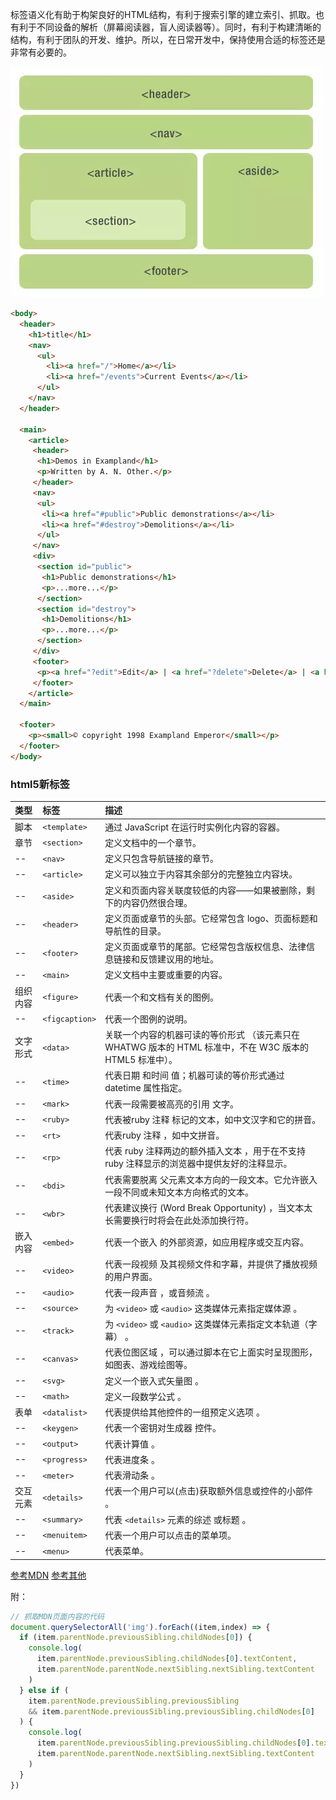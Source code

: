 标签语义化有助于构架良好的HTML结构，有利于搜索引擎的建立索引、抓取。也有利于不同设备的解析（屏幕阅读器，盲人阅读器等）。同时，有利于构建清晰的结构，有利于团队的开发、维护。所以，在日常开发中，保持使用合适的标签还是非常有必要的。

![h5-elem](./h5-elem.png)

```html
<body>
  <header>
    <h1>title</h1>
    <nav>
      <ul>
        <li><a href="/">Home</a></li>
        <li><a href="/events">Current Events</a></li>
      </ul>
    </nav>
  </header>

  <main>
    <article>
     <header>
      <h1>Demos in Exampland</h1>
      <p>Written by A. N. Other.</p>
     </header>
     <nav>
      <ul>
       <li><a href="#public">Public demonstrations</a></li>
       <li><a href="#destroy">Demolitions</a></li>
      </ul>
     </nav>
     <div>
      <section id="public">
       <h1>Public demonstrations</h1>
       <p>...more...</p>
      </section>
      <section id="destroy">
       <h1>Demolitions</h1>
       <p>...more...</p>
      </section>
     </div>
     <footer>
      <p><a href="?edit">Edit</a> | <a href="?delete">Delete</a> | <a href="?Rename">Rename</a></p>
     </footer>
    </article>
  </main>
 
  <footer>
    <p><small>© copyright 1998 Exampland Emperor</small></p>
  </footer>
</body>
```

### html5新标签

| 类型   | 标签            | 描述
:-----  |:-----          |:---
脚本     | `<template>`   |  通过 JavaScript 在运行时实例化内容的容器。
章节     | `<section>`    |  定义文档中的一个章节。
--      | `<nav>`        |  定义只包含导航链接的章节。
--      | `<article>`    |  定义可以独立于内容其余部分的完整独立内容块。
--      | `<aside>`      |  定义和页面内容关联度较低的内容——如果被删除，剩下的内容仍然很合理。
--      | `<header>`     |  定义页面或章节的头部。它经常包含 logo、页面标题和导航性的目录。
--      | `<footer>`     |  定义页面或章节的尾部。它经常包含版权信息、法律信息链接和反馈建议用的地址。
--      | `<main>`       |  定义文档中主要或重要的内容。
组织内容 | `<figure>`      |  代表一个和文档有关的图例。
--      | `<figcaption>` |  代表一个图例的说明。
文字形式 | `<data>`       |  关联一个内容的机器可读的等价形式 （该元素只在 WHATWG 版本的 HTML 标准中，不在 W3C 版本的 HTML5 标准中）。
--      | `<time>`       |  代表日期 和时间 值；机器可读的等价形式通过 datetime 属性指定。
--      | `<mark>`       |  代表一段需要被高亮的引用 文字。
--      | `<ruby>`       |  代表被ruby 注释 标记的文本，如中文汉字和它的拼音。
--      | `<rt>`         |  代表ruby 注释 ，如中文拼音。
--      | `<rp>`         |  代表 ruby 注释两边的额外插入文本 ，用于在不支持 ruby 注释显示的浏览器中提供友好的注释显示。
--      | `<bdi>`        |  代表需要脱离 父元素文本方向的一段文本。它允许嵌入一段不同或未知文本方向格式的文本。
--      | `<wbr>`        |  代表建议换行 (Word Break Opportunity) ，当文本太长需要换行时将会在此处添加换行符。
嵌入内容 | `<embed>`      |  代表一个嵌入 的外部资源，如应用程序或交互内容。
--      | `<video>`      |  代表一段视频 及其视频文件和字幕，并提供了播放视频的用户界面。
--      | `<audio>`      |  代表一段声音 ，或音频流 。
--      | `<source>`     |  为 `<video>` 或 `<audio>` 这类媒体元素指定媒体源 。
--      | `<track>`      |  为 `<video>` 或 `<audio>` 这类媒体元素指定文本轨道（字幕） 。
--      | `<canvas>`     |  代表位图区域 ，可以通过脚本在它上面实时呈现图形，如图表、游戏绘图等。
--      | `<svg>`        |  定义一个嵌入式矢量图 。
--      | `<math>`       |  定义一段数学公式 。
表单     | `<datalist>`   |  代表提供给其他控件的一组预定义选项 。
--      | `<keygen>`     |  代表一个密钥对生成器 控件。
--      | `<output>`     |  代表计算值 。
--      | `<progress>`   |  代表进度条 。
--      | `<meter>`      |  代表滑动条 。
交互元素 | `<details>`     |  代表一个用户可以(点击)获取额外信息或控件的小部件 。
--      | `<summary>`     |  代表 `<details>`  元素的综述 或标题 。
--      | `<menuitem>`    |  代表一个用户可以点击的菜单项。
--      | `<menu>`        |  代表菜单。

[参考MDN](https://developer.mozilla.org/zh-CN/docs/Web/Guide/HTML/HTML5/HTML5_element_list)
[参考其他](https://html.spec.whatwg.org/multipage/sections.html#the-nav-element)

附：
```js
// 抓取MDN页面内容的代码
document.querySelectorAll('img').forEach((item,index) => {
  if (item.parentNode.previousSibling.childNodes[0]) {
    console.log(
      item.parentNode.previousSibling.childNodes[0].textContent,
      item.parentNode.parentNode.nextSibling.nextSibling.textContent
    )
  } else if (
    item.parentNode.previousSibling.previousSibling
    && item.parentNode.previousSibling.previousSibling.childNodes[0]
  ) {
    console.log(
      item.parentNode.previousSibling.previousSibling.childNodes[0].textContent,
      item.parentNode.parentNode.nextSibling.nextSibling.textContent
    )
  }
})
```
